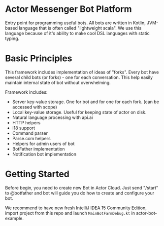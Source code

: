 # Actor Messenger Bot Platform

Entry point for programming useful bots. All bots are written in Kotlin, JVM-based language that is often called "lightweight scala".
We use this language because of it's ability to make cool DSL languages with static typing.

# Basic Principles

This framework includes implementation of ideas of "forks". Every bot have several child bots (or forks) - one for each conversation. This help easily maintain internal state of bot without overwhelming.

Framework includes:
* Server key-value storage. One for bot and for one for each fork. (can be accessed with scope)
* Local key-value storage. Useful for keeping state of actor on disk.
* Natural language processing with api.ai
* HTTP helpers
* i18 support
* Command parser
* Parse.com helpers
* Helpers for admin users of bot
* BotFather implementation
* Notification bot implementation

# Getting Started

Before begin, you need to create new Bot in Actor Cloud. Just send "/start" to @botfather and bot will guide you do how to create and configure your bot.

We recommend to have new fresh IntelliJ IDEA 15 Community Edition, import project from this repo and launch `MainBotFarmDebug.kt` in actor-bot-example.
